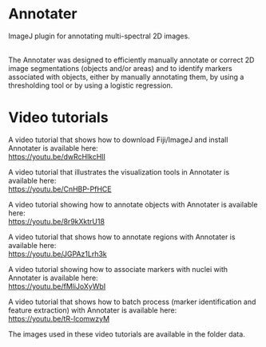 # Annotater
ImageJ plugin for annotating multi-spectral 2D images.

<br />
The Annotater was designed to efficiently manually annotate or correct 2D image segmentations (objects and/or areas) and to identify markers associated with objects, either by manually annotating them, by using a thresholding tool or by using a logistic regression.<br />

# Video tutorials
A video tutorial that shows how to download Fiji/ImageJ and install Annotater is available here:<br />
https://youtu.be/dwRcHlkcHlI<br />

A video tutorial that illustrates the visualization tools in Annotater is available here:<br />
https://youtu.be/CnHBP-PfHCE<br />

A video tutorial showing how to annotate objects with Annotater is available here:<br />
https://youtu.be/8r9kXktrU18<br />

A video tutorial that shows how to annotate regions with Annotater is available here:<br />
https://youtu.be/JGPAz1Lrh3k<br />

A video tutorial showing how to associate markers with nuclei with Annotater is available here:<br />
https://youtu.be/fMliJoXyWbI<br />

A video tutorial that shows how to batch process (marker identification and feature extraction) with Annotater is available here:<br />
https://youtu.be/tR-lcomwzyM<br />

The images used in these video tutorials are available in the folder data.
